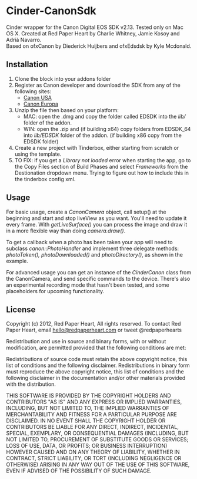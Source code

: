 Cinder-CanonSdk
===============

Cinder wrapper for the Canon Digital EOS SDK v2.13. Tested only on Mac OS X.
Created at Red Paper Heart by Charlie Whitney, Jamie Kosoy and Adrià Navarro.      
Based on ofxCanon by Diederick Huijbers and ofxEdsdsk by Kyle Mcdonald.

Installation
------------
1. Clone the block into your addons folder
2. Register as Canon developer and download the SDK from any of the following sites:
    - [Canon USA](http://consumer.usa.canon.com/cusa/support/consumer/eos_slr_camera_systems/eos_digital_slr_cameras/digital_rebel_xt?fileURL=ps_sdk_form&pageKeyCode=downloadLicense&id=0901e02480057a74_1&productOverviewCid=0901e0248003ce28&keycode=Sdk_Lic)
    - [Canon Europa](https://www.didp.canon-europa.com/)
3. Unzip the file then based on your platform:
   - MAC: open the .dmg and copy the folder called EDSDK into the *lib/* folder of the addon.
   - WIN: open the .zip and (if building x64) copy folders from EDSDK_64 into *lib/EDSDK* folder of the addon. (if building x86 copy from the EDSDK folder) 
4. Create a new project with Tinderbox, either starting from scratch or using the template.
5. TO FIX: if you get a *Library not loaded* error when starting the app, go to the Copy Files section of Build Phases and select *Frameworks* from the Destionation dropdown menu. Trying to figure out how to include this in the tinderbox config xml.

Usage
------
For basic usage, create a *CanonCamera* object, call setup() at the beginning and start and stop liveView as you want. You'll need to update it every frame. With *getLiveSurface()* you can process the image and draw it in a more flexible way than doing *camera.draw()*.

To get a callback when a photo has been taken your app will need to subclass *canon::PhotoHandler* and implement three delegate methods: *photoTaken(), photoDownloaded()* and *photoDirectory()*, as shown in the example.

For advanced usage you can get an instance of the *CinderCanon* class from the CanonCamera, and send specific commands to the device. There's also an experimental recording mode that hasn't been tested, and some placeholders for upcoming functionality.

License
-------
Copyright (c) 2012, Red Paper Heart, All rights reserved. To contact Red Paper Heart, email hello@redpaperheart.com or tweet @redpaperhearts

Redistribution and use in source and binary forms, with or without modification, are permitted provided that the following conditions are met:
 
Redistributions of source code must retain the above copyright notice, this list of conditions and the following disclaimer. Redistributions in binary form must reproduce the above copyright notice, this list of conditions and the following disclaimer in the documentation and/or other materials provided with the distribution.
 
THIS SOFTWARE IS PROVIDED BY THE COPYRIGHT HOLDERS AND CONTRIBUTORS "AS IS" AND ANY EXPRESS OR IMPLIED WARRANTIES, INCLUDING, BUT NOT LIMITED TO, THE IMPLIED WARRANTIES OF MERCHANTABILITY AND FITNESS FOR A PARTICULAR PURPOSE ARE DISCLAIMED. IN NO EVENT SHALL THE COPYRIGHT HOLDER OR CONTRIBUTORS BE LIABLE FOR ANY DIRECT, INDIRECT, INCIDENTAL, SPECIAL, EXEMPLARY, OR CONSEQUENTIAL DAMAGES (INCLUDING, BUT NOT LIMITED TO, PROCUREMENT OF SUBSTITUTE GOODS OR SERVICES; LOSS OF USE, DATA, OR PROFITS; OR BUSINESS INTERRUPTION) HOWEVER CAUSED AND ON ANY THEORY OF LIABILITY, WHETHER IN CONTRACT, STRICT LIABILITY, OR TORT (INCLUDING NEGLIGENCE OR OTHERWISE) ARISING IN ANY WAY OUT OF THE USE OF THIS SOFTWARE, EVEN IF ADVISED OF THE POSSIBILITY OF SUCH DAMAGE.